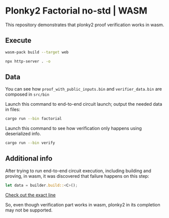 # Plonky2 Factorial no-std | WASM

This repository demonstrates that plonky2 proof verification works in wasm.

## Execute

```bash
wasm-pack build --target web
```

```bash
npx http-server . -o
```

## Data 

You can see how `proof_with_public_inputs.bin` and `verifier_data.bin` are composed in `src/bin`

Launch this command to end-to-end circuit launch; output the needed data in files:

```bash
cargo run --bin factorial
```

Launch this command to see how verification only happens using deserialized info.

```bash
cargo run --bin verify
```

## Additional info

After trying to run end-to-end circuit execution, including building and proving, in wasm,
it was discovered that failure happens on this step:

```rust
let data = builder.build::<C>();
```

[Check out the exact line](https://github.com/NikitaMasych/factorial-nostd/blob/main/src/bin/factorial.rs#L44)

So, even though verification part works in wasm, plonky2 in its completion may not be supported.
